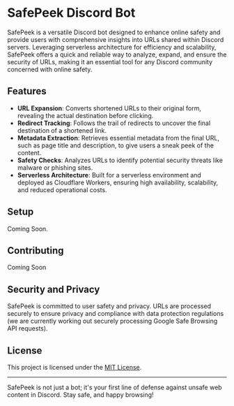 # SafePeek Discord Bot
SafePeek is a versatile Discord bot designed to enhance online safety and provide users with comprehensive insights into URLs shared within Discord servers. Leveraging serverless architecture for efficiency and scalability, SafePeek offers a quick and reliable way to analyze, expand, and ensure the security of URLs, making it an essential tool for any Discord community concerned with online safety.

## Features
- **URL Expansion**: Converts shortened URLs to their original form, revealing the actual destination before clicking.
- **Redirect Tracking**: Follows the trail of redirects to uncover the final destination of a shortened link.
- **Metadata Extraction**: Retrieves essential metadata from the final URL, such as page title and description, to give users a sneak peek of the content.
- **Safety Checks**: Analyzes URLs to identify potential security threats like malware or phishing sites.
- **Serverless Architecture**: Built for a serverless environment and deployed as Cloudflare Workers, ensuring high availability, scalability, and reduced operational costs.

## Setup
Coming Soon.

## Contributing
Coming Soon

## Security and Privacy
SafePeek is committed to user safety and privacy. URLs are processed securely to ensure privacy and compliance with data protection regulations (we are currently working out securely processing Google Safe Browsing API requests).

## License
This project is licensed under the [MIT License](LICENSE).

---

SafePeek is not just a bot; it's your first line of defense against unsafe web content in Discord. Stay safe, and happy browsing!
